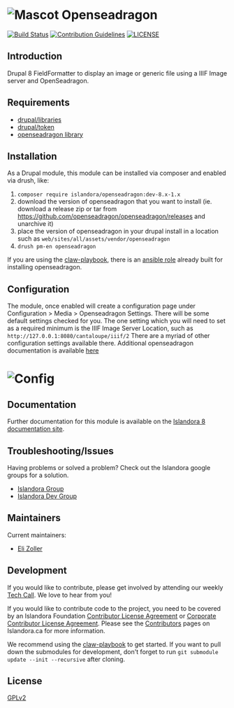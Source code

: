 # ![Mascot](https://user-images.githubusercontent.com/5439169/65790675-0242b600-e115-11e9-817f-e31c41bf2ece.png) Openseadragon
[![Build Status](https://travis-ci.com/Islandora-CLAW/openseadragon.png?branch=8.x-1.x)](https://travis-ci.com/Islandora-CLAW/openseadragon)
[![Contribution Guidelines](http://img.shields.io/badge/CONTRIBUTING-Guidelines-blue.svg)](./CONTRIBUTING.md)
[![LICENSE](https://img.shields.io/badge/license-GPLv2-blue.svg?style=flat-square)](./LICENSE)

## Introduction

Drupal 8 FieldFormatter to display an image or generic file using a IIIF Image server and OpenSeadragon.

## Requirements

* [drupal/libraries](https://www.drupal.org/project/libraries)
* [drupal/token](https://www.drupal.org/project/token)
* [openseadragon library](https://github.com/openseadragon/openseadragon)

## Installation

As a Drupal module, this module can be installed via composer and enabled via drush, like:
1. `composer require islandora/openseadragon:dev-8.x-1.x`
2. download the version of openseadragon that you want to install (ie. download a release zip or tar from https://github.com/openseadragon/openseadragon/releases and unarchive it)
3. place the version of openseadragon in your drupal install in a location such as `web/sites/all/assets/vendor/openseadragon`
4. `drush pm-en openseadragon`

If you are using the [claw-playbook](https://github.com/Islandora-Devops/claw-playbook), there is an [ansible role](https://github.com/Islandora-Devops/ansible-role-drupal-openseadragon) already built for installing openseadragon.


## Configuration

The module, once enabled will create a configuration page under Configuration > Media > Openseadragon Settings.
There will be some default settings checked for you. The one setting which you will need to set as a required minimum is the IIIF Image Server Location, such as `http://127.0.0.1:8080/cantaloupe/iiif/2`
There are a myriad of other configuration settings available there. Additional openseadragon documentation is available [here](https://openseadragon.github.io/#examples-and-features)
# ![Config](https://user-images.githubusercontent.com/5439169/65790661-fd7e0200-e114-11e9-8d71-86b5f949d870.png)


## Documentation

Further documentation for this module is available on the [Islandora 8 documentation site](https://islandora-claw.github.io/CLAW/).

## Troubleshooting/Issues

Having problems or solved a problem? Check out the Islandora google groups for a solution.

* [Islandora Group](https://groups.google.com/forum/?hl=en&fromgroups#!forum/islandora) 
* [Islandora Dev Group](https://groups.google.com/forum/?hl=en&fromgroups#!forum/islandora-dev)

## Maintainers

Current maintainers:

* [Eli Zoller](https://github.com/elizoller)


## Development

If you would like to contribute, please get involved by attending our weekly [Tech Call](https://github.com/Islandora-CLAW/CLAW/wiki). We love to hear from you!

If you would like to contribute code to the project, you need to be covered by an Islandora Foundation [Contributor License Agreement](http://islandora.ca/sites/default/files/islandora_cla.pdf) or [Corporate Contributor License Agreement](http://islandora.ca/sites/default/files/islandora_ccla.pdf). Please see the [Contributors](http://islandora.ca/resources/contributors) pages on Islandora.ca for more information.

We recommend using the [claw-playbook](https://github.com/Islandora-Devops/claw-playbook) to get started. If you want to pull down the submodules for development, don't forget to run `git submodule update --init --recursive` after cloning.

## License

[GPLv2](./LICENSE)
